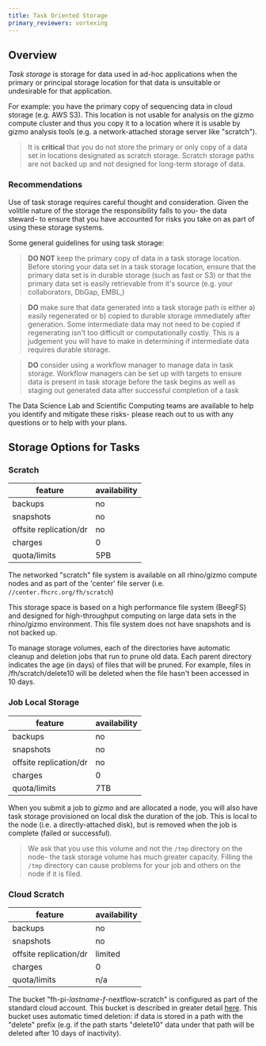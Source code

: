 ```yaml
---
title: Task Oriented Storage
primary_reviewers: vortexing
---
```


## Overview

_Task storage_ is storage for data used in ad-hoc applications when the primary or principal storage location for that data is unsuitable or undesirable for that application.

For example: you have the primary copy of sequencing data in cloud storage (e.g. AWS S3).  This location is not usable for analysis on the gizmo compute cluster and thus you copy it to a location where it is usable by gizmo analysis tools (e.g. a network-attached storage server like "scratch").

> It is **critical** that you do not store the primary or only copy of a data set in locations designated as scratch storage.  Scratch storage paths are not backed up and not designed for long-term storage of data.

### Recommendations

Use of task storage requires careful thought and consideration. Given the volitile nature of the storage the responsibility falls to you- the data steward- to ensure that you have accounted for risks you take on as part of using these storage systems.

Some general guidelines for using task storage:

> **DO NOT** keep the primary copy of data in a task storage location.  Before storing your data set in a task storage location, ensure that the primary data set is in durable storage (such as fast or S3) or that the primary data set is easily retrievable from it's source (e.g. your collaborators, DbGap, EMBL,)

> **DO** make sure that data generated into a task storage path is either a) easily regenerated or b) copied to durable storage immediately after generation.  Some intermediate data may not need to be copied if regenerating isn't too difficult or computationally costly.  This is a judgement you will have to make in determining if intermediate data requires durable storage.

> **DO** consider using a workflow manager to manage data in task storage.  Workflow managers can be set up with targets to ensure data is present in task storage before the task begins as well as staging out generated data after successful completion of a task

The Data Science Lab and Scientific Computing teams are available to help you identify and mitigate these risks- please reach out to us with any questions or to help with your plans.

## Storage Options for Tasks

### Scratch

| feature | availability |
|---------|--------------|
| backups | no           |
| snapshots | no         |
| offsite replication/dr | no |
| charges | 0 |
| quota/limits | 5PB |

The networked "scratch" file system is available on all rhino/gizmo compute nodes and as part of the 'center' file server (i.e. `//center.fhcrc.org/fh/scratch`)

This storage space is based on a high performance file system (BeegFS) and designed for high-throughput computing on large data sets in the rhino/gizmo environment.  This file system does not have snapshots and is not backed up.

To manage storage volumes, each of the directories have automatic cleanup and deletion jobs that run to prune old data.  Each parent directory indicates the age (in days) of files that will be pruned.  For example, files in /fh/scratch/delete10 will be deleted when the file hasn't been accessed in 10 days.

### Job Local Storage

| feature | availability |
|---------|--------------|
| backups | no           |
| snapshots | no         |
| offsite replication/dr | no |
| charges | 0 |
| quota/limits | 7TB |

When you submit a job to _gizmo_ and are allocated a node, you will also have task storage provisioned on local disk the duration of the job.  This is local to the node (i.e. a directly-attached disk), but is removed when the job is complete (failed or successful).

> We ask that you use this volume and not the `/tmp` directory on the node- the task storage volume has much greater capacity.  Filling the `/tmp` directory can cause problems for your job and others on the node if it is filed.

### Cloud Scratch

| feature | availability |
|---------|--------------|
| backups | no           |
| snapshots | no         |
| offsite replication/dr | limited |
| charges | 0 |
| quota/limits | n/a |

The bucket "fh-pi-_lastname-f_-nextflow-scratch" is configured as part of the standard cloud account.  This bucket is described in greater detail [here](https://sciwiki.fredhutch.org/scicomputing/store_objectstore/#scratch-s3-bucket).  This bucket uses automatic timed deletion: if data is stored in a path with the "delete" prefix (e.g. if the path starts "delete10" data under that path will be deleted after 10 days of inactivity).
